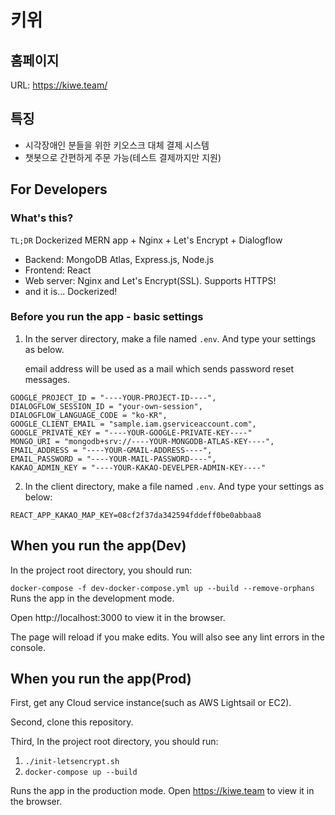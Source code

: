 # 키위

## 홈페이지

URL: https://kiwe.team/

## 특징

- 시각장애인 분들을 위한 키오스크 대체 결제 시스템
- 챗봇으로 간편하게 주문 가능(테스트 결제까지만 지원)

## For Developers

### What's this?

`TL;DR` Dockerized MERN app + Nginx + Let's Encrypt + Dialogflow

- Backend: MongoDB Atlas, Express.js, Node.js
- Frontend: React
- Web server: Nginx and Let's Encrypt(SSL). Supports HTTPS!
- and it is... Dockerized!

### Before you run the app - basic settings

1. In the server directory, make a file named `.env`.
   And type your settings as below.

   email address will be used as a mail which sends password reset messages.

```
GOOGLE_PROJECT_ID = "----YOUR-PROJECT-ID----",
DIALOGFLOW_SESSION_ID = "your-own-session",
DIALOGFLOW_LANGUAGE_CODE = "ko-KR",
GOOGLE_CLIENT_EMAIL = "sample.iam.gserviceaccount.com",
GOOGLE_PRIVATE_KEY = "----YOUR-GOOGLE-PRIVATE-KEY----"
MONGO_URI = "mongodb+srv://----YOUR-MONGODB-ATLAS-KEY----",
EMAIL_ADDRESS = "----YOUR-GMAIL-ADDRESS----",
EMAIL_PASSWORD = "----YOUR-MAIL-PASSWORD----",
KAKAO_ADMIN_KEY = "----YOUR-KAKAO-DEVELPER-ADMIN-KEY----"
```

2. In the client directory, make a file named `.env`.
   And type your settings as below:

```
REACT_APP_KAKAO_MAP_KEY=08cf2f37da342594fddeff0be0abbaa8
```

## When you run the app(Dev)

In the project root directory, you should run:

`docker-compose -f dev-docker-compose.yml up --build --remove-orphans`
Runs the app in the development mode.

Open http://localhost:3000 to view it in the browser.

The page will reload if you make edits.
You will also see any lint errors in the console.

## When you run the app(Prod)

First, get any Cloud service instance(such as AWS Lightsail or EC2).

Second, clone this repository.

Third, In the project root directory, you should run:

1. `./init-letsencrypt.sh`
2. `docker-compose up --build`

Runs the app in the production mode.
Open https://kiwe.team to view it in the browser.
